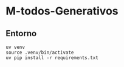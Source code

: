 # M-todos-Generativos

## Entorno

```
uv venv
source .venv/bin/activate
uv pip install -r requirements.txt
```

